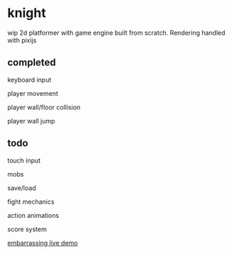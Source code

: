 # knight
wip 2d platformer with game engine built from scratch. Rendering handled with pixijs

## completed
keyboard input

player movement

player wall/floor collision

player wall jump


## todo
touch input

mobs

save/load

fight mechanics

action animations

score system

[embarrassing live demo](http://107.175.255.133:4000/)
